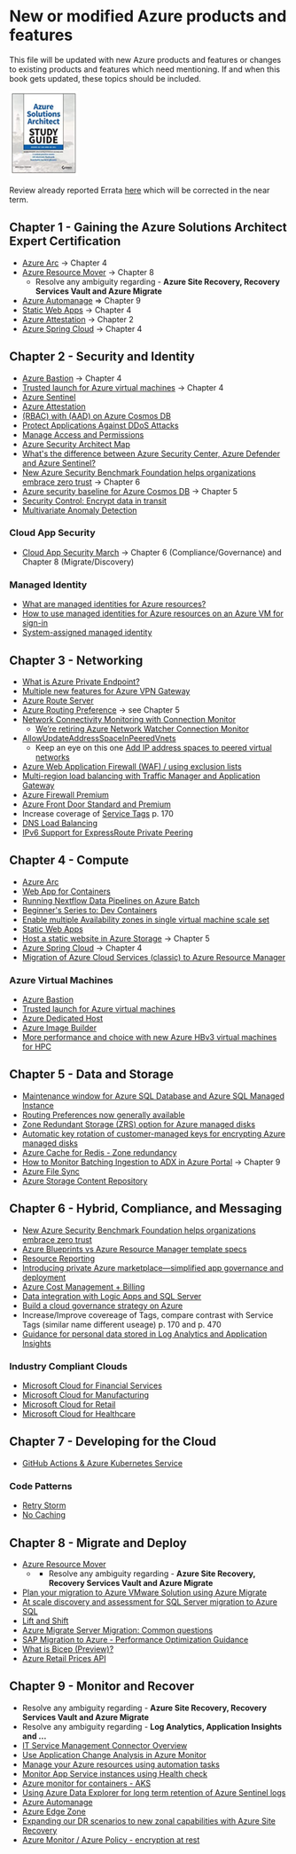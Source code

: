 # New or modified Azure products and features
This file will be updated with new Azure products and features or changes to existing products and features which need mentioning.  If and when this book gets updated, these topics should be included.

[![Microsoft Azure Architect Technologies and Design Complete Study Guide Exams AZ-303 and AZ-304](ASA.PNG)](https://www.wiley.com/en-us/Microsoft+Azure+Architect+Technologies+and+Design+Complete+Study+Guide+Exams+AZ+303+and+AZ+304-p-9781119559535)

Review already reported Errata [here](https://github.com/benperk/ASA/issues?q=is%3Aissue+is%3Aclosed) which will be corrected in the near term.

## Chapter 1 - Gaining the Azure Solutions Architect Expert Certification 
- [Azure Arc](https://azure.microsoft.com/en-us/services/azure-arc/) -> Chapter 4
- [Azure Resource Mover](https://docs.microsoft.com/en-us/azure/resource-mover) -> Chapter 8
  - Resolve any ambiguity regarding - **Azure Site Recovery, Recovery Services Vault and Azure Migrate**
- [Azure Automanage](https://azure.microsoft.com/en-us/updates/public-preview-announcing-new-capabilities-for-azure-automanage/) => Chapter 9
- [Static Web Apps](https://azure.microsoft.com/en-us/services/app-service/static/) -> Chapter 4
- [Azure Attestation](https://docs.microsoft.com/en-us/azure/attestation/overview) -> Chapter 2
- [Azure Spring Cloud](https://docs.microsoft.com/en-us/azure/spring-cloud/overview) -> Chapter 4
## Chapter 2 - Security and Identity
- [Azure Bastion](https://docs.microsoft.com/en-us/azure/bastion/bastion-overview) -> Chapter 4
- [Trusted launch for Azure virtual machines](https://docs.microsoft.com/en-us/azure/virtual-machines/trusted-launch) -> Chapter 4
- [Azure Sentinel](https://docs.microsoft.com/en-us/azure/sentinel/overview)
- [Azure Attestation](https://docs.microsoft.com/en-us/azure/attestation/overview)
- [(RBAC) with (AAD) on Azure Cosmos DB](https://azure.microsoft.com/en-us/updates/rolebased-access-control-rbac-with-azure-active-directory-aad-on-azure-cosmos-db-in-public-preview/)
- [Protect Applications Against DDoS Attacks](https://techcommunity.microsoft.com/t5/azure-security-center/security-control-protect-applications-against-ddos-attacks/ba-p/2169373)
- [Manage Access and Permissions](https://techcommunity.microsoft.com/t5/azure-security-center/security-control-manage-access-and-permissions/ba-p/1720540)
- [Azure Security Architect Map](https://techcommunity.microsoft.com/t5/azure-developer-community-blog/the-azure-security-architect-map/ba-p/714091)
- [What's the difference between Azure Security Center, Azure Defender and Azure Sentinel?](https://techcommunity.microsoft.com/t5/itops-talk-blog/what-s-the-difference-between-azure-security-center-azure/ba-p/2155188)
- [New Azure Security Benchmark Foundation helps organizations embrace zero trust](https://devblogs.microsoft.com/azuregov/new-azure-security-benchmark-foundation-helps-organizations-embrace-zero-trust/) -> Chapter 6
- [Azure security baseline for Azure Cosmos DB](https://docs.microsoft.com/en-us/azure/cosmos-db/security-baseline) -> Chapter 5
- [Security Control: Encrypt data in transit](https://techcommunity.microsoft.com/t5/azure-security-center/security-control-encrypt-data-in-transit/ba-p/2201008)
- [Multivariate Anomaly Detection](https://techcommunity.microsoft.com/t5/azure-ai/introducing-multivariate-anomaly-detection/ba-p/2260679)
### Cloud App Security
- [Cloud App Security March](https://techcommunity.microsoft.com/t5/microsoft-security-and/microsoft-cloud-app-security-update-march-2021/ba-p/2157650) -> Chapter 6 (Compliance/Governance) and Chapter 8 (Migrate/Discovery)
### Managed Identity
- [What are managed identities for Azure resources?](https://docs.microsoft.com/en-us/azure/active-directory/managed-identities-azure-resources/overview)
- [How to use managed identities for Azure resources on an Azure VM for sign-in](https://docs.microsoft.com/en-us/azure/active-directory/managed-identities-azure-resources/how-to-use-vm-sign-in)
- [System-assigned managed identity](https://docs.microsoft.com/en-us/azure/active-directory/managed-identities-azure-resources/qs-configure-powershell-windows-vm#system-assigned-managed-identity)
## Chapter 3 - Networking
- [What is Azure Private Endpoint?](https://docs.microsoft.com/en-us/azure/private-link/private-endpoint-overview)
- [Multiple new features for Azure VPN Gateway](https://azure.microsoft.com/en-us/updates/multiple-new-features-for-azure-vpn-gateway-in-public-preview/)
- [Azure Route Server](https://azure.microsoft.com/en-us/updates/public-preview-azure-route-server/)
- [Azure Routing Preference](https://azure.microsoft.com/en-us/updates/azure-routing-preference-is-now-generally-available/) -> see Chapter 5
- [Network Connectivity Monitoring with Connection Monitor](https://docs.microsoft.com/en-us/azure/network-watcher/connection-monitor-overview)
  - [We’re retiring Azure Network Watcher Connection Monitor](https://azure.microsoft.com/en-us/updates/we-re-retiring-azure-network-watcher-connection-monitor-classic-on-29-february-2024/)
- [AllowUpdateAddressSpaceInPeeredVnets](https://docs.microsoft.com/en-us/answers/questions/228836/allowupdateaddressspaceinpeeredvnets.html)
  - Keep an eye on this one [Add IP address spaces to peered virtual networks](https://docs.microsoft.com/en-us/azure/architecture/networking/prefixes/add-ip-space-peered-vnet) 
- [Azure Web Application Firewall (WAF) / using exclusion lists](https://docs.microsoft.com/en-us/azure/web-application-firewall/afds/waf-front-door-tuning#using-exclusion-lists)
- [Multi-region load balancing with Traffic Manager and Application Gateway](https://docs.microsoft.com/en-us/azure/architecture/high-availability/reference-architecture-traffic-manager-application-gateway) 
- [Azure Firewall Premium](https://azure.microsoft.com/en-us/updates/azure-firewall-premium-now-in-public-preview)
- [Azure Front Door Standard and Premium](https://azure.microsoft.com/en-us/updates/azure-front-door-standard-and-premium-now-in-public-preview/)
- Increase coverage of [Service Tags](https://docs.microsoft.com/en-us/azure/virtual-network/service-tags-overview) p. 170
- [DNS Load Balancing](https://thetechl33t.com/2020/12/21/dns-load-balancing-in-azure/)
- [IPv6 Support for ExpressRoute Private Peering](https://azure.microsoft.com/en-us/updates/eripv6/)
## Chapter 4 - Compute
- [Azure Arc](https://azure.microsoft.com/en-us/services/azure-arc/)
- [Web App for Containers](https://azure.microsoft.com/en-us/services/app-service/containers/)
- [Running Nextflow Data Pipelines on Azure Batch](https://techcommunity.microsoft.com/t5/azure-compute/running-nextflow-data-pipelines-on-azure-batch/ba-p/2150383)
- [Beginner's Series to: Dev Containers](https://techcommunity.microsoft.com/t5/educator-developer-blog/beginner-s-series-to-dev-containers/ba-p/2155792)
- [Enable multiple Availability zones in single virtual machine scale set](https://docs.microsoft.com/en-us/azure/service-fabric/service-fabric-cross-availability-zones#preview-enable-multiple-availability-zones-in-single-virtual-machine-scale-set)
- [Static Web Apps](https://azure.microsoft.com/en-us/services/app-service/static/)
- [Host a static website in Azure Storage](https://docs.microsoft.com/en-us/azure/storage/blobs/storage-blob-static-website-how-to?tabs=azure-portal) -> Chapter 5
- [Azure Spring Cloud](https://docs.microsoft.com/en-us/azure/spring-cloud/overview) -> Chapter 4
- [Migration of Azure Cloud Services (classic) to Azure Resource Manager](https://azure.microsoft.com/en-us/updates/cloud-services-arm-migration/)
### Azure Virtual Machines
- [Azure Bastion](https://docs.microsoft.com/en-us/azure/bastion/bastion-overview)
- [Trusted launch for Azure virtual machines](https://docs.microsoft.com/en-us/azure/virtual-machines/trusted-launch)
- [Azure Dedicated Host](https://azure.microsoft.com/en-us/services/virtual-machines/dedicated-host/)
- [Azure Image Builder](https://docs.microsoft.com/en-us/azure/virtual-machines/image-builder-overview)
- [More performance and choice with new Azure HBv3 virtual machines for HPC](https://azure.microsoft.com/en-us/blog/more-performance-and-choice-with-new-azure-hbv3-virtual-machines-for-hpc/)
## Chapter 5 - Data and Storage
- [Maintenance window for Azure SQL Database and Azure SQL Managed Instance](https://azure.microsoft.com/en-us/updates/public-preview-maintenance-window-for-azure-sql-database-and-azure-sql-managed-instance/)
- [Routing Preferences now generally available](https://azure.microsoft.com/en-us/updates/routing-preferences-azure-storage-ga/)
- [Zone Redundant Storage (ZRS) option for Azure managed disks](https://techcommunity.microsoft.com/t5/azure-storage/announcing-the-preview-of-zone-redundant-storage-zrs-option-for/ba-p/2173512)
- [Automatic key rotation of customer-managed keys for encrypting Azure managed disks](https://azure.microsoft.com/en-us/updates/public-preview-automatic-key-rotation-of-customermanaged-keys-for-encrypting-azure-managed-disks/)
- [Azure Cache for Redis - Zone redundancy](https://docs.microsoft.com/en-au/azure/azure-cache-for-redis/cache-high-availability#zone-redundancy)
- [How to Monitor Batching Ingestion to ADX in Azure Portal](https://techcommunity.microsoft.com/t5/azure-data-explorer/how-to-monitor-batching-ingestion-to-adx-in-azure-portal/ba-p/2178857) -> Chapter 9
- [Azure File Sync](https://docs.microsoft.com/en-us/azure/storage/files/storage-sync-files-planning)
- [Azure Storage Content Repository](https://azurestorage.com/)
## Chapter 6 - Hybrid, Compliance, and Messaging
- [New Azure Security Benchmark Foundation helps organizations embrace zero trust](https://devblogs.microsoft.com/azuregov/new-azure-security-benchmark-foundation-helps-organizations-embrace-zero-trust/)
- [Azure Blueprints vs Azure Resource Manager template specs](https://techcommunity.microsoft.com/t5/itops-talk-blog/azure-blueprints-vs-azure-resource-manager-template-specs/ba-p/2176909)
- [Resource Reporting](https://techcommunity.microsoft.com/t5/core-infrastructure-and-security/new-resource-reporting/ba-p/2150155)
- [Introducing private Azure marketplace—simplified app governance and deployment](https://azure.microsoft.com/en-us/blog/introducing-private-azure-marketplace-simplified-app-governance-and-deployment/)
- [Azure Cost Management + Billing](https://docs.microsoft.com/en-us/azure/cost-management-billing/)
- [Data integration with Logic Apps and SQL Server](https://docs.microsoft.com/en-us/azure/architecture/example-scenario/integration/logic-apps-data-integration)
- [Build a cloud governance strategy on Azure](https://docs.microsoft.com/en-us/learn/modules/build-cloud-governance-strategy-azure/?WT.mc_id=modinfra-12795-salean)
- Increase/Improve covereage of Tags, compare contrast with Service Tags (similar name different useage) p. 170 and p. 470
- [Guidance for personal data stored in Log Analytics and Application Insights](https://docs.microsoft.com/en-us/azure/azure-monitor/logs/personal-data-mgmt)
### Industry Compliant Clouds
- [Microsoft Cloud for Financial Services](https://cloudblogs.microsoft.com/industry-blog/financial-services/2021/02/24/announcing-microsoft-cloud-for-financial-services/)
- [Microsoft Cloud for Manufacturing](https://cloudblogs.microsoft.com/industry-blog/manufacturing/2021/02/24/introducing-microsoft-cloud-for-manufacturing/)
- [Microsoft Cloud for Retail](https://cloudblogs.microsoft.com/industry-blog/retail/2021/02/24/announcing-microsoft-cloud-for-retail-built-for-whats-next/)
- [Microsoft Cloud for Healthcare](https://cloudblogs.microsoft.com/industry-blog/health/2021/02/24/building-resilient-models-of-care-with-new-microsoft-cloud-for-healthcare-features/)
## Chapter 7 - Developing for the Cloud
- [GitHub Actions & Azure Kubernetes Service](https://docs.microsoft.com/en-us/azure/dev-spaces/how-to/github-actions)
### Code Patterns
- [Retry Storm](https://docs.microsoft.com/en-us/azure/architecture/antipatterns/retry-storm/)
- [No Caching](https://docs.microsoft.com/en-us/azure/architecture/antipatterns/no-caching/)
## Chapter 8 - Migrate and Deploy
- [Azure Resource Mover](https://docs.microsoft.com/en-us/azure/resource-mover)
  - - Resolve any ambiguity regarding - **Azure Site Recovery, Recovery Services Vault and Azure Migrate** 
- [Plan your migration to Azure VMware Solution using Azure Migrate](https://azure.microsoft.com/en-us/updates/azure-migrate-azure-vmware-solution-assessment-ga/)
- [At scale discovery and assessment for SQL Server migration to Azure SQL](https://azure.microsoft.com/en-us/updates/public-preview-at-scale-discovery-and-assessment-for-sql-server-migration-to-azure-sql/)
- [Lift and Shift](https://channel9.msdn.com/Shows/DevOps-Lab/On-Prem-To-The-Cloud-Lift-and-Shift-Ep-2)
- [Azure Migrate Server Migration: Common questions](https://docs.microsoft.com/en-us/azure/migrate/common-questions-server-migration)
- [SAP Migration to Azure - Performance Optimization Guidance](https://techcommunity.microsoft.com/t5/running-sap-applications-on-the/sap-migration-to-azure-performance-optimization-guidance/ba-p/2112474)
- [What is Bicep (Preview)?](https://docs.microsoft.com/en-us/azure/azure-resource-manager/templates/bicep-overview)
- [Azure Retail Prices API](https://docs.microsoft.com/en-us/rest/api/cost-management/retail-prices/azure-retail-prices)
## Chapter 9 - Monitor and Recover
- Resolve any ambiguity regarding - **Azure Site Recovery, Recovery Services Vault and Azure Migrate**
- Resolve any ambiguity regarding - **Log Analytics, Application Insights and ...**
- [IT Service Management Connector Overview](https://docs.microsoft.com/en-us/azure/azure-monitor/alerts/itsmc-overview)
- [Use Application Change Analysis in Azure Monitor](https://docs.microsoft.com/en-us/azure/azure-monitor/app/change-analysis)
- [Manage your Azure resources using automation tasks](https://techcommunity.microsoft.com/t5/itops-talk-blog/manage-your-azure-resources-using-automation-tasks/ba-p/2160052)
- [Monitor App Service instances using Health check](https://docs.microsoft.com/en-us/azure/app-service/monitor-instances-health-check)
- [Azure monitor for containers - AKS](https://azure.microsoft.com/en-us/updates/azmon-livelogs-pods/)
- [Using Azure Data Explorer for long term retention of Azure Sentinel logs](https://techcommunity.microsoft.com/t5/azure-sentinel/using-azure-data-explorer-for-long-term-retention-of-azure/ba-p/1883947)
- [Azure Automanage](https://azure.microsoft.com/en-us/updates/public-preview-announcing-new-capabilities-for-azure-automanage/)
- [Azure Edge Zone](https://docs.microsoft.com/en-us/azure/networking/edge-zones-overview)
- [Expanding our DR scenarios to new zonal capabilities with Azure Site Recovery](https://azure.microsoft.com/en-us/blog/expanding-our-dr-scenarios-to-new-zonal-capabilities-with-azure-site-recovery/)
- [Azure Monitor / Azure Policy - encryption at rest](https://azure.microsoft.com/en-us/updates/general-availability-new-azure-policy-builtin-definitions-for-data-encryption-in-azure-monitor/)
